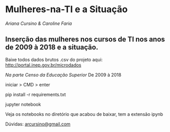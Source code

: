 # Mulheres-na-TI e a Situação
*Ariana Cursino & Caroline Faria*


## Inserção das mulheres nos cursos de TI nos anos de 2009 à 2018 e a situação.



Baixe todos dados brutos .csv do projeto aqui:
http://portal.inep.gov.br/microdados

*Na parte Censo da Educação Superior*
De 2009 à 2018

iniciar > CMD > enter

pip install -r requirements.txt

jupyter notebook

Veja os notebooks no diretório que acabou de baixar, tem a extensão ipynb

Dúvidas: arcursino@gmail.com

